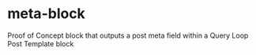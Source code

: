 # meta-block
Proof of Concept block that outputs a post meta field within a Query Loop Post Template block
